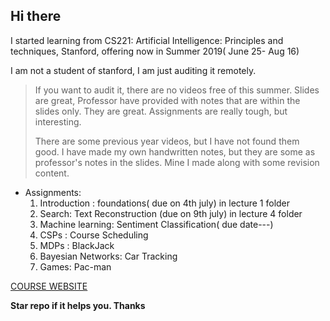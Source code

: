 ## Hi there
I started learning from CS221:  Artificial Intelligence: Principles and techniques, Stanford, offering now in Summer 2019( June 25- Aug 16)

I am not a student of stanford, I am just auditing it remotely.

> If you want to audit it, there are no videos free of this summer. Slides are great, Professor have provided with notes that are within the slides only. They are great. Assignments are really tough, but interesting.
>
>There are some previous year videos, but I have not found them good.
> I have made my own handwritten notes, but they are some as professor's notes in the slides. Mine I made along with some revision content.


- Assignments: 
    1. Introduction :  foundations( due on 4th july) in lecture 1 folder
    2. Search:         Text Reconstruction (due on 9th july) in lecture 4 folder
    3. Machine learning: Sentiment Classification( due date---)
    4. CSPs : Course Scheduling
    5. MDPs : BlackJack
    6. Bayesian Networks: Car Tracking
    7. Games:  Pac-man

[COURSE WEBSITE](http://web.stanford.edu/class/cs221/)

**Star repo if it helps you.
Thanks**

